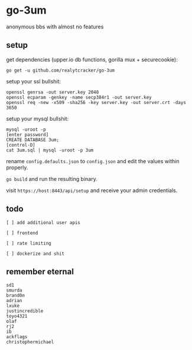 # go-3um
anonymous bbs with almost no features

## setup
get dependencies (upper.io db functions, gorilla mux + securecookie):
```
go get -u github.com/realytcracker/go-3um
```

setup your ssl bullshit:
```
openssl genrsa -out server.key 2048
openssl ecparam -genkey -name secp384r1 -out server.key
openssl req -new -x509 -sha256 -key server.key -out server.crt -days 3650
```

setup your mysql bullshit:
```
mysql -uroot -p
[enter password]
CREATE DATABASE 3um;
[control-D]
cat 3um.sql | mysql -uroot -p 3um
```

rename `config.defaults.json` to `config.json` and edit the values within properly.

`go build` and run the resulting binary.

visit `https://host:8443/api/setup` and receive your admin credentials.

## todo

`[ ] add additional user apis`

`[ ] frontend`

`[ ] rate limiting`

`[ ] dockerize and shit`

## remember eternal

```
sd1
smurda
brand0n
adrian
lxuke
justincredible
toyo4321
olaf
rj2
ib
ackflags
christophermichael
```


